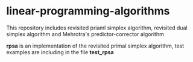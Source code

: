 # linear-programming-algorithms
This repository includes revisited priaml simplex algorithm, revisited dual simplex algorithm and Mehrotra's predictor-corrector algorithm

**rpsa** is an implementation of the revisited primal simplex algorithm, test examples are including in the file **test_rpsa**
